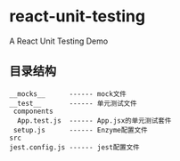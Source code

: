 # react-unit-testing
A React Unit Testing Demo

## 目录结构
```
__mocks__      ------ mock文件
__test__       ------ 单元测试文件
 components
  App.test.js  ------ App.jsx的单元测试套件
 setup.js      ------ Enzyme配置文件
src
jest.config.js ------ jest配置文件
```

